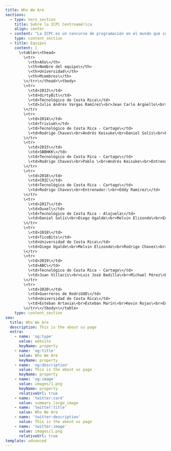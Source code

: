 ```yaml
---
title: Who We Are
sections:
  - type: hero_section
    title: Sobre la ICPC Centroamérica
    align: center
  - content: "La ICPC es un concurso de programación en el mundo que incluye 111 países y 3100 universidades para el año 2020, abierto a todo estudiante universitario menor o igual de 23 años.\n\nLa ICPC traza sus orígenes a 1970 cuando la primera competencia fue organizada por pioneros del Capítulo Alpha de la Sociedad de Honor de Ciencias de la Computación UPE. La iniciativa se esparció rápidamente dentro de los Estados Unidos y Canadá como un programa innovador para motivar ambición, aptitud para resolver problemas e incrementar las oportunidades de los estudiantes más fuertes en el campo de la computación.\n\nCon el paso del tiempo, el concurso se convirtió en una competencia de múltiples categorías con la primera ronda del campeonato llevada a cabo en 1977. Desde entonces, el concurso ha evolucionado en un esfuerzo colaborativo internacional de universidades que organizan competencias regionales que permiten a sus equipos avanzar a la ronda anual del campeonato mundial, la Final Mundial de la ICPC.\n\nEn el año 2005 Centroamérica concursa por primera vez, enviando un equipo a México, donde se encontraba la región de México y Centroamérica. Se continuó enviando un equipo por 6 años hasta que se interrumpió el proceso. Las universidades que participaron en este período fueron el Tecnológico de Costa Rica y la Universidad de Costa Rica.\n\nEn el año 2012, la UCR organiza un torneo nacional de programación denominado Símbolo, el cual imitaba el proceso de la ICPC. En el 2013, dos equipos ganadores de Símbolo, de la Universidad Nacional y del TEC participaron en el Tec de Monterrey volviendo así, Costa Rica a participar en la ICPC. Ocurrió lo mismo en el 2014.\_\n\nPara el año 2015, la sede Interuniversitaria de Alajuela se convirtió en la primera sede oficial de la ICPC para la región México y Centroamérica, fuera de México. Estuvo a cargo del Tecnológico de Costa Rica y se nombró director de sede al entrenador de los equipos que habían participado en 2013 y 2014, el profesor Eddy Ramírez.\n\nDesde entonces, de manera ininterrumpida se ha celebrado en esta sede la regional de ICPC de Latinoamérica y a partir de 2017 la Universidad Centroamericana José Simeón Cañas, en El Salvador ha sido la segunda sede centroamericana. Donde han participado equipos de Costa Rica, El Salvador, Guatemala y Nicaragua.\n\nEn el año 2018, Centroamérica fue promovida a región, independizando el puesto de México, lo que garantiza que se cuenta con al menos una plaza en la final mundial o la etapa posterior siguiente, para el equipo campeón de la regional centroamericana según el sistema de clasificación vigente hasta 2020.\n\nEn el año 2020, desde la coordinación centroamericana de la ICPC, se realizaron diversas actividades como parte de los compromisos adquiridos desde y en la final mundial del 2018 y 2019. Este año, la eliminatoria Regional de Centroamérica, se realiza de forma simultánea con México y es llamada *Gran Premio de México & Centroamérica*, la cual forma parte de los concursos de programación competitiva.\n"
    type: content_section
  - title: Equipos
    content: |
      \<table>\<thead>
        \<tr>
          \<th>Año\</th>
          \<th>Nombre del equipo\</th>
          \<th>Universidad\</th>
          \<th>Miembros\</th>
        \</tr>\</thead>\<tbody>
        \<tr>
          \<td>2013\</td>
          \<td>dirtyBit\</td>
          \<td>Tecnológico de Costa Rica\</td>
          \<td>Julio Andrés Vargas Ramírez\<br>Jean Carlo Argüello\<br>Raúl Madrigal\<br>Entrenador: Francisco Torres\</td>
        \</tr>
        \<tr>
          \<td>2014\</td>
          \<td>Trivium\</td>
          \<td>Tecnológico de Costa Rica - Cartago\</td>
          \<td>Rodrigo Chaves\<br>Andrés Keisuke\<br>Daniel Solís\<br>Entrenador: Eddy Ramírez\</td>
        \</tr>
        \<tr>
          \<td>2015\</td>
          \<td>SBBHKK\</td>
          \<td>Tecnológico de Costa Rica - Cartago\</td>
          \<td>Rodrigo Chaves\<br>Pablo \<br>Andrés Keisuke\<br>Entrenador:\<br>Eddy Ramírez\</td>
        \</tr>
        \<tr>
          \<td>2016\</td>
          \<td>CRIC\</td>
          \<td>Tecnológico de Costa Rica - Cartago\</td>
          \<td>Rodrigo Chaves\<br>Entrenador:\<br>Eddy Ramírez\</td>
        \</tr>
        \<tr>
          \<td>2017\</td>
          \<td>Duxel\</td>
          \<td>Tecnológico de Costa Rica - Alajuela\</td>
          \<td>Daniel Solís\<br>Diego Ugalde\<br>Melvin Elizondo\<br>Entrenador: Eddy Ramírez\</td>
        \</tr>
        \<tr>
          \<td>2018\</td>
          \<td>TicoBits\</td>
          \<td>Universidad de Costa Rica\</td>
          \<td>Diego Ugalde\<br>Melvin Elizondo\<br>Rodrigo Chaves\<br>Entrenador:\<br>Eddy Ramírez\</td>
        \</tr>
        \<tr>
          \<td>2019\</td>
          \<td>ABC\</td>
          \<td>Tecnológico de Costa Rica - Cartago\</td>
          \<td>Juan Villacís\<br>Luis José Badilla\<br>Michael Pérez\<br>Entrenador:\<br>Byron Rojas\</td>
        \</tr>
        \<tr>
          \<td>2020\</td>
          \<td>Guerreros de RodriGOD\</td>
          \<td>Universidad de Costa Rica\</td>
          \<td>Esteban Artavia\<br>Esteban Marín\<br>Kevin Rojas\<br>Entrenador: Rodrigo Chaves\</td>
        \</tr>\</tbody>\</table>
    type: content_section
seo:
  title: Who We Are
  description: This is the about us page
  extra:
    - name: 'og:type'
      value: website
      keyName: property
    - name: 'og:title'
      value: Who We Are
      keyName: property
    - name: 'og:description'
      value: This is the about us page
      keyName: property
    - name: 'og:image'
      value: images/1.png
      keyName: property
      relativeUrl: true
    - name: 'twitter:card'
      value: summary_large_image
    - name: 'twitter:title'
      value: Who We Are
    - name: 'twitter:description'
      value: This is the about us page
    - name: 'twitter:image'
      value: images/1.png
      relativeUrl: true
template: advanced
---
```


